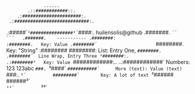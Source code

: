 
                  ......                  
            .::############::.            
        .:######################:.        
     .:############################:.     
   .:#####´`³################³´`####:.      huilensolis@github
  .#######.   `´´        ``´   .#######.    -----------
 .########:                    :########.   ︎︎Key: Value
.########´                      `########.  ︎︎Key: "String"
:########                        ########:  ︎︎List:‌ Entry One,
`########.                      .########´  Line Wrap, Entry Three
 ³########:.                  .:########³   ︎︎Key: Value
  `############:..      ..:############´    ︎︎Numbers: 123 123abc
    `###. `³####´        `###########´      ︎︎Mo‌re (text): Value (text)
      `###:. `³´          #########´        ︎︎Key:‌ A lot of text
        `³######          ######³´        
            `³³´          `³³´     
